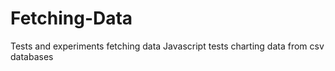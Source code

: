 # Fetching-Data
Tests and experiments fetching data
Javascript tests charting data from csv databases
